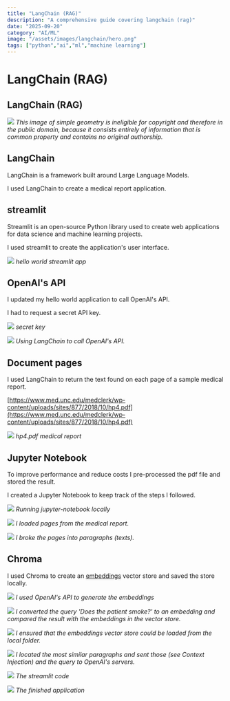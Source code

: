```yaml
---
title: "LangChain (RAG)"
description: "A comprehensive guide covering langchain (rag)"
date: "2025-09-20"
category: "AI/ML"
image: "/assets/images/langchain/hero.png"
tags: ["python","ai","ml","machine learning"]
---
```


# LangChain (RAG)

## LangChain (RAG)

![](/assets/images/langchain/chatgpt-logo.svg)
*This image of simple geometry is ineligible for copyright and therefore in the public domain, because it consists entirely of information that is common property and contains no original authorship.*


## LangChain

LangChain is a framework built around Large Language Models. 

I used LangChain to create a medical report application.


## streamlit

Streamlit is an open-source Python library used to create web applications for data science and machine learning projects.

I used streamlit to create the application's user interface.

![](/assets/images/langchain/langchain-capture-0004-1473x711.png)
*hello world streamlit app*


## OpenAI's API

I updated my hello world application to call OpenAI's API.

I had to request a secret API key.

![](/assets/images/langchain/screen-shot-2023-07-20-at-10.13.26-am-1836x1013.png)
*secret key*

![](/assets/images/langchain/langchain-capture-0005-1476x710.png)
*Using LangChain to call OpenAI's API.*


## Document pages

I used LangChain to return the text found on each page of a sample medical report.

[https://www.med.unc.edu/medclerk/wp-content/uploads/sites/877/2018/10/hp4.pdf](https://www.med.unc.edu/medclerk/wp-content/uploads/sites/877/2018/10/hp4.pdf)

![](/assets/images/langchain/screen-shot-2023-07-22-at-6.54.13-am-1836x1001.png)
*hp4.pdf medical report*


## Jupyter Notebook

To improve performance and reduce costs I pre-processed the pdf file and stored the result.

I created a Jupyter Notebook to keep track of the steps I followed.

![](/assets/images/langchain/screen-shot-2023-07-21-at-5.13.17-pm-1142x740.png)
*Running jupyter-notebook locally*

![](/assets/images/langchain/screen-shot-2023-07-21-at-7.54.08-pm-1536x982.png)
*I loaded pages from the medical report.*

![](/assets/images/langchain/screen-shot-2023-07-21-at-7.57.22-pm-1536x997.png)
*I broke the pages into paragraphs (texts).*


## Chroma

I used Chroma to create an [embeddings](sentencesimilarity.html) vector store and saved the store locally.

![](/assets/images/langchain/screen-shot-2023-07-21-at-7.59.26-pm-1536x1033.png)
*I used OpenAI's API to generate the embeddings*

![](/assets/images/langchain/screen-shot-2023-07-21-at-8.03.05-pm-1536x842.png)
*I converted the query 'Does the patient smoke?' to an embedding and compared the result with the embeddings in the vector store.*

![](/assets/images/langchain/screen-shot-2023-07-21-at-8.05.23-pm-1536x784.png)
*I ensured that the embeddings vector store could be loaded from the local folder.*

![](/assets/images/langchain/screen-shot-2023-07-21-at-8.16.41-pm-1536x867.png)
*I located the most similar paragraphs and sent those (see Context Injection) and the query to OpenAI's servers.*

![](/assets/images/langchain/screen-shot-2023-07-21-at-8.19.11-pm-1536x982.png)
*The streamlit code*

![](/assets/images/langchain/screen-shot-2023-07-21-at-8.21.56-pm-1536x866.png)
*The finished application*

